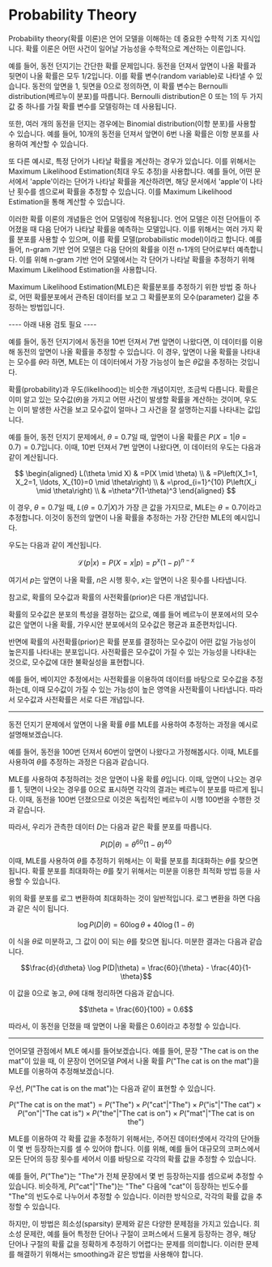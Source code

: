 # Probability Theory

Probability theory(확률 이론)은 언어 모델을 이해하는 데 중요한 수학적 기초 지식입니다. 확률 이론은 어떤 사건이 일어날 가능성을 수학적으로 계산하는 이론입니다.

예를 들어, 동전 던지기는 간단한 확률 문제입니다. 동전을 던져서 앞면이 나올 확률과 뒷면이 나올 확률은 모두 1/2입니다. 이를 확률 변수(random variable)로 나타낼 수 있습니다. 동전의 앞면을 1, 뒷면을 0으로 정의하면, 이 확률 변수는 Bernoulli distribution(베르누이 분포)를 따릅니다. Bernoulli distribution은 0 또는 1의 두 가지 값 중 하나를 가질 확률 변수를 모델링하는 데 사용됩니다.

또한, 여러 개의 동전을 던지는 경우에는 Binomial distribution(이항 분포)를 사용할 수 있습니다. 예를 들어, 10개의 동전을 던져서 앞면이 6번 나올 확률은 이항 분포를 사용하여 계산할 수 있습니다.

또 다른 예시로, 특정 단어가 나타날 확률을 계산하는 경우가 있습니다. 이를 위해서는 Maximum Likelihood Estimation(최대 우도 추정)을 사용합니다. 예를 들어, 어떤 문서에서 'apple'이라는 단어가 나타날 확률을 계산하려면, 해당 문서에서 'apple'이 나타난 횟수를 셈으로써 확률을 추정할 수 있습니다. 이를 Maximum Likelihood Estimation을 통해 계산할 수 있습니다.

이러한 확률 이론의 개념들은 언어 모델링에 적용됩니다. 언어 모델은 이전 단어들이 주어졌을 때 다음 단어가 나타날 확률을 예측하는 모델입니다. 이를 위해서는 여러 가지 확률 분포를 사용할 수 있으며, 이를 확률 모델(probabilistic model)이라고 합니다. 예를 들어, n-gram 기반 언어 모델은 다음 단어의 확률을 이전 n-1개의 단어로부터 예측합니다. 이를 위해 n-gram 기반 언어 모델에서는 각 단어가 나타날 확률을 추정하기 위해 Maximum Likelihood Estimation을 사용합니다.

Maximum Likelihood Estimation(MLE)은 확률분포를 추정하기 위한 방법 중 하나로, 어떤 확률분포에서 관측된 데이터를 보고 그 확률분포의 모수(parameter) 값을 추정하는 방법입니다.



---- 아래 내용 검토 필요 ----


예를 들어, 동전 던지기에서 동전을 10번 던져서 7번 앞면이 나왔다면, 이 데이터를 이용해 동전의 앞면이 나올 확률을 추정할 수 있습니다. 이 경우, 앞면이 나올 확률을 나타내는 모수를 $\theta$라 하면, MLE는 이 데이터에서 가장 가능성이 높은 $\theta$값을 추정하는 것입니다.

확률(probability)과 우도(likelihood)는 비슷한 개념이지만, 조금씩 다릅니다. 확률은 이미 알고 있는 모수값($\theta$)을 가지고 어떤 사건이 발생할 확률을 계산하는 것이며, 우도는 이미 발생한 사건을 보고 모수값이 얼마나 그 사건을 잘 설명하는지를 나타내는 값입니다.

예를 들어, 동전 던지기 문제에서, $\theta=0.7$일 때, 앞면이 나올 확률은 $P(X=1|\theta=0.7)=0.7$입니다. 이때, 10번 던져서 7번 앞면이 나왔다면, 이 데이터의 우도는 다음과 같이 계산됩니다.

$$
\begin{aligned}
L(\theta \mid X) & =P(X \mid \theta) \\
& =P\left(X_1=1, X_2=1, \ldots, X_{10}=0 \mid \theta\right) \\
& =\prod_{i=1}^{10} P\left(X_i \mid \theta\right) \\
& =\theta^7(1-\theta)^3
\end{aligned}
$$
 
이 경우, $\theta=0.7$일 때, $L(\theta=0.7|X)$가 가장 큰 값을 가지므로, MLE는 $\theta=0.7$이라고 추정합니다. 이것이 동전의 앞면이 나올 확률을 추정하는 가장 간단한 MLE의 예시입니다.

우도는 다음과 같이 계산됩니다.

$$\mathcal{L}(p|x) = P(X=x|p) = p^x(1-p)^{n-x}$$

여기서 $p$는 앞면이 나올 확률, $n$은 시행 횟수, $x$는 앞면이 나온 횟수를 나타냅니다.


참고로, 확률의 모수값과 확률의 사전확률(prior)은 다른 개념입니다.

확률의 모수값은 분포의 특성을 결정하는 값으로, 예를 들어 베르누이 분포에서의 모수값은 앞면이 나올 확률, 가우시안 분포에서의 모수값은 평균과 표준편차입니다.

반면에 확률의 사전확률(prior)은 확률 분포를 결정하는 모수값이 어떤 값일 가능성이 높은지를 나타내는 분포입니다. 사전확률은 모수값이 가질 수 있는 가능성을 나타내는 것으로, 모수값에 대한 불확실성을 표현합니다.

예를 들어, 베이지안 추정에서는 사전확률을 이용하여 데이터를 바탕으로 모수값을 추정하는데, 이때 모수값이 가질 수 있는 가능성이 높은 영역을 사전확률이 나타냅니다. 따라서 모수값과 사전확률은 서로 다른 개념입니다.


----

동전 던지기 문제에서 앞면이 나올 확률 $\theta$를 MLE를 사용하여 추정하는 과정을 예시로 설명해보겠습니다.

예를 들어, 동전을 100번 던져서 60번이 앞면이 나왔다고 가정해봅시다. 이때, MLE를 사용하여 $\theta$를 추정하는 과정은 다음과 같습니다.

MLE를 사용하여 추정하려는 것은 앞면이 나올 확률 $\theta$입니다. 이때, 앞면이 나오는 경우를 1, 뒷면이 나오는 경우를 0으로 표시하면 각각의 결과는 베르누이 분포를 따르게 됩니다. 이때, 동전을 100번 던졌으므로 이것은 독립적인 베르누이 시행 100번을 수행한 것과 같습니다.

따라서, 우리가 관측한 데이터 $D$는 다음과 같은 확률 분포를 따릅니다.

$$P(D|\theta) = \theta^{60}(1-\theta)^{40}$$

이때, MLE를 사용하여 $\theta$를 추정하기 위해서는 이 확률 분포를 최대화하는 $\theta$를 찾으면 됩니다. 확률 분포를 최대화하는 $\theta$를 찾기 위해서는 미분을 이용한 최적화 방법 등을 사용할 수 있습니다.

위의 확률 분포를 로그 변환하여 최대화하는 것이 일반적입니다. 로그 변환을 하면 다음과 같은 식이 됩니다.

$$\log P(D|\theta) = 60\log\theta + 40\log(1-\theta)$$

이 식을 $\theta$로 미분하고, 그 값이 0이 되는 $\theta$를 찾으면 됩니다. 미분한 결과는 다음과 같습니다.

$$\frac{d}{d\theta} \log P(D|\theta) = \frac{60}{\theta} - \frac{40}{1-\theta}$$

이 값을 0으로 놓고, $\theta$에 대해 정리하면 다음과 같습니다.

$$\theta = \frac{60}{100} = 0.6$$

따라서, 이 동전을 던졌을 때 앞면이 나올 확률은 0.6이라고 추정할 수 있습니다.

----
언어모델 관점에서 MLE 예시를 들어보겠습니다. 예를 들어, 문장 "The cat is on the mat"이 있을 때, 이 문장이 언어모델 $P$에서 나올 확률 $P(\text{"The cat is on the mat"})$을 MLE를 이용하여 추정해보겠습니다.

우선, $P(\text{"The cat is on the mat"})$는 다음과 같이 표현할 수 있습니다.

$$P(\text{"The cat is on the mat"}) = P(\text{"The"}) \times P(\text{"cat"}|\text{"The"}) \times P(\text{"is"}|\text{"The cat"}) \times P(\text{"on"}|\text{"The cat is"}) \times P(\text{"the"}|\text{"The cat is on"}) \times P(\text{"mat"}|\text{"The cat is on the"})$$

MLE를 이용하여 각 확률 값을 추정하기 위해서는, 주어진 데이터셋에서 각각의 단어들이 몇 번 등장하는지를 셀 수 있어야 합니다. 이를 위해, 예를 들어 대규모의 코퍼스에서 모든 단어의 등장 횟수를 세어서 이를 바탕으로 각각의 확률 값을 추정할 수 있습니다.

예를 들어, $P(\text{"The"})$는 "The"가 전체 문장에서 몇 번 등장하는지를 셈으로써 추정할 수 있습니다. 비슷하게, $P(\text{"cat"}|\text{"The"})$는 "The" 다음에 "cat"이 등장하는 빈도수를 "The"의 빈도수로 나누어서 추정할 수 있습니다. 이러한 방식으로, 각각의 확률 값을 추정할 수 있습니다.

하지만, 이 방법은 희소성(sparsity) 문제와 같은 다양한 문제점을 가지고 있습니다. 희소성 문제란, 예를 들어 특정한 단어나 구절이 코퍼스에서 드물게 등장하는 경우, 해당 단어나 구절의 확률 값을 정확하게 추정하기 어렵다는 문제를 의미합니다. 이러한 문제를 해결하기 위해서는 smoothing과 같은 방법을 사용해야 합니다.
